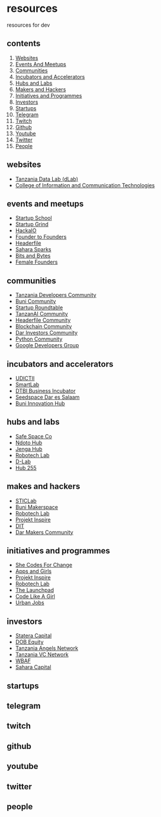 # resources
resources for dev

## contents
1. [Websites](#websites)
2. [Events And Meetups](#event-and-meetups)
3. [Communities](#communities)
4. [Incubators and Accelerators](#incubators-and-accelerators)
5. [Hubs and Labs](#hubs-and-labs)
6. [Makers and Hackers](#makers-and-hackers)
6. [Initiatives and Programmes](#initiatives-and-programmes)
7. [Investors](#investors)
8. [Startups](#startups)
9. [Telegram](#telegram)
10. [Twitch](#twitch)
11. [Github](#github)
12. [Youtube](#youtube)
13. [Twitter](#twitter)
14. [People](#people)


## websites

- [Tanzania Data Lab (dLab)](https://dlab.or.tz/)
- [College of Information and Communication Technologies](https://coict.udsm.co.tz)

## events and meetups

- [Startup School]()
- [Startup Grind]()
- [HackaIO]()
- [Founder to Founders]()
- [Headerfile]()
- [Sahara Sparks]()
- [Bits and Bytes]()
- [Female Founders]()

## communities

- [Tanzania Developers Community]()
- [Buni Community]()
- [Startup Roundtable]()
- [TanzanAI Community]()
- [Headerfile Community]()
- [Blockchain Community]()
- [Dar Investors Community]()
- [Python Community]()
- [Google Developers Group]()
 
## incubators and accelerators

- [UDICTII]()
- [SmartLab]()
- [DTBI Business Incubator]()
- [Seedspace Dar es Salaam]()
- [Buni Innovation Hub]()
 
## hubs and labs

- [Safe Space Co]()
- [Ndoto Hub]()
- [Jenga Hub]()
- [Robotech Lab]()
- [D-Lab]()
- [Hub 255]()

## makes and hackers

- [STICLab]()
- [Buni Makerspace]()
- [Robotech Lab]()
- [Projekt Inspire]()
- [DIT]()
- [Dar Makers Community]()

## initiatives and programmes

- [She Codes For Change]()
- [Apps and Girls]()
- [Projekt Inspire]()
- [Robotech Lab]()
- [The Launchpad]()
- [Code Like A Girl]()
- [Urban Jobs]()


## investors


- [Statera Capital]()
- [DOB Equity]()
- [Tanzania Angels Network]()
- [Tanzania VC Network]()
- [WBAF]()
- [Sahara Capital]()

## startups
## telegram
## twitch
## github
## youtube
## twitter
## people
